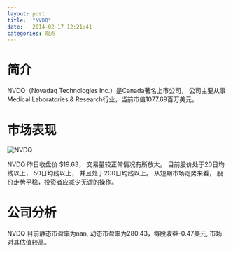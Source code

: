 ```yaml
---
layout: post
title:  "NVDQ"
date:   2014-02-17 12:21:41
categories: 观点
---
```


# 简介
NVDQ（Novadaq Technologies Inc.）是Canada著名上市公司，
公司主要从事Medical Laboratories & Research行业，当前市值1077.69百万美元。

# 市场表现

![NVDQ](http://finviz.com/chart.ashx?t=NVDQ&ty=c&ta=1&p=d&s=l)

NVDQ 昨日收盘价 $19.63，
交易量较正常情况有所放大。
目前股价处于20日均线以上，
50日均线以上，
并且处于200日均线以上。
从短期市场走势来看，
股价走势平稳，投资者应减少无谓的操作。

# 公司分析
NVDQ 目前静态市盈率为nan, 动态市盈率为280.43，每股收益-0.47美元,
市场对其估值较高。
